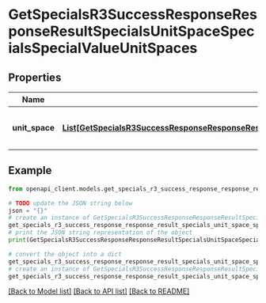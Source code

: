 # GetSpecialsR3SuccessResponseResponseResultSpecialsUnitSpaceSpecialsSpecialValueUnitSpaces


## Properties

Name | Type | Description | Notes
------------ | ------------- | ------------- | -------------
**unit_space** | [**List[GetSpecialsR3SuccessResponseResponseResultSpecialsUnitSpaceSpecialsSpecialValueUnitSpacesUnitSpaceInner]**](GetSpecialsR3SuccessResponseResponseResultSpecialsUnitSpaceSpecialsSpecialValueUnitSpacesUnitSpaceInner.md) | List of unit spaces included in the special. | 

## Example

```python
from openapi_client.models.get_specials_r3_success_response_response_result_specials_unit_space_specials_special_value_unit_spaces import GetSpecialsR3SuccessResponseResponseResultSpecialsUnitSpaceSpecialsSpecialValueUnitSpaces

# TODO update the JSON string below
json = "{}"
# create an instance of GetSpecialsR3SuccessResponseResponseResultSpecialsUnitSpaceSpecialsSpecialValueUnitSpaces from a JSON string
get_specials_r3_success_response_response_result_specials_unit_space_specials_special_value_unit_spaces_instance = GetSpecialsR3SuccessResponseResponseResultSpecialsUnitSpaceSpecialsSpecialValueUnitSpaces.from_json(json)
# print the JSON string representation of the object
print(GetSpecialsR3SuccessResponseResponseResultSpecialsUnitSpaceSpecialsSpecialValueUnitSpaces.to_json())

# convert the object into a dict
get_specials_r3_success_response_response_result_specials_unit_space_specials_special_value_unit_spaces_dict = get_specials_r3_success_response_response_result_specials_unit_space_specials_special_value_unit_spaces_instance.to_dict()
# create an instance of GetSpecialsR3SuccessResponseResponseResultSpecialsUnitSpaceSpecialsSpecialValueUnitSpaces from a dict
get_specials_r3_success_response_response_result_specials_unit_space_specials_special_value_unit_spaces_from_dict = GetSpecialsR3SuccessResponseResponseResultSpecialsUnitSpaceSpecialsSpecialValueUnitSpaces.from_dict(get_specials_r3_success_response_response_result_specials_unit_space_specials_special_value_unit_spaces_dict)
```
[[Back to Model list]](../README.md#documentation-for-models) [[Back to API list]](../README.md#documentation-for-api-endpoints) [[Back to README]](../README.md)


